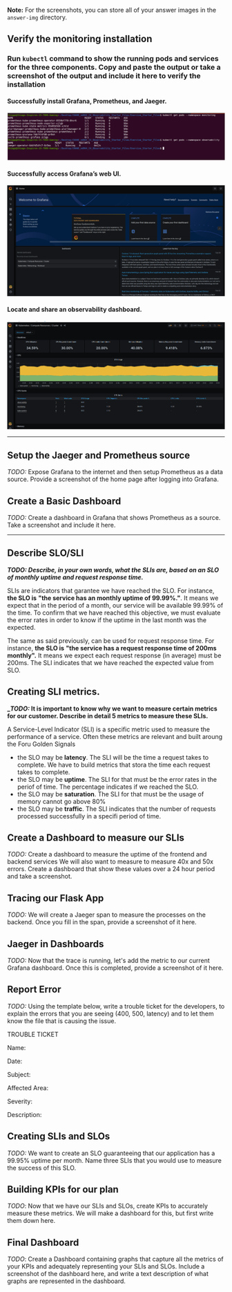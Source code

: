 **Note:** For the screenshots, you can store all of your answer images in the `answer-img` directory.

## Verify the monitoring installation

### Run `kubectl` command to show the running pods and services for the three components. Copy and paste the output or take a screenshot of the output and include it here to verify the installation

#### Successfully install Grafana, Prometheus, and Jaeger.

![alt text](https://github.com/fthiagomedeiros/CNAND_nd064_C4_Observability_Starter_Files/blob/master/Project_Starter_Files-Building_a_Metrics_Dashboard/images/01.%20ProjectAndClusterStaging/01.%20pods_prometheus_grafana_jaeger.png?raw=true "Successfully install Grafana, Prometheus, and Jaeger.")


#### Successfully access Grafana’s web UI.

![alt text](https://github.com/fthiagomedeiros/CNAND_nd064_C4_Observability_Starter_Files/blob/master/Project_Starter_Files-Building_a_Metrics_Dashboard/images/01.%20ProjectAndClusterStaging/02.%20grafana_login_home.png?raw=true "Successfully access Grafana’s web UI.")


#### Locate and share an observability dashboard.

![alt text](https://github.com/fthiagomedeiros/CNAND_nd064_C4_Observability_Starter_Files/blob/master/Project_Starter_Files-Building_a_Metrics_Dashboard/images/01.%20ProjectAndClusterStaging/03.%20grafanadashboard.png?raw=true "Locate and share an observability dashboard.")

_______________________

## Setup the Jaeger and Prometheus source
*TODO:* Expose Grafana to the internet and then setup Prometheus as a data source. Provide a screenshot of the home page after logging into Grafana.

## Create a Basic Dashboard
*TODO:* Create a dashboard in Grafana that shows Prometheus as a source. Take a screenshot and include it here.
_______________________


## Describe SLO/SLI
**_*TODO:* Describe, in your own words, what the SLIs are, based on an SLO of *monthly uptime* and *request response time*._**

SLIs are indicators that garantee we have reached the SLO. For instance, __the SLO is__ **"the service has an monthly uptime of 99.99%."**. It means we expect that in the period of a month, our service will be available 99.99% of the time. To confirm that we have reached this objective, we must evaluate the error rates in order to know if the uptime in the last month was the expected. 

The same as said previously, can be used for request response time. For instance, __the SLO is__ **"the service has a request response time of 200ms monthly".** It means we expect each request response (in average) must be 200ms. The SLI indicates that we have reached the expected value from SLO.

## Creating SLI metrics.
**_*TODO:* It is important to know why we want to measure certain metrics for our customer. Describe in detail 5 metrics to measure these SLIs.**

A Service-Level Indicator (SLI) is a specific metric used to measure the performance of a service. Often these metrics are relevant and built aroung the Foru Golden Signals

* the SLO may be **latency**. The SLI will be the time a request takes to complete. We have to build metrics that stora the time each request takes to complete.
* the SLO may be **uptime**. The SLI for that must be the error rates in the periof of time. The percentage indicates if we reached the SLO.
* the SLO may be **saturation**. The SLI for that must be the usage of memory cannot go above 80% 
* the SLO may be **traffic**. The SLI indicates that the number of requests processed successfully in a specifi period of time.





## Create a Dashboard to measure our SLIs
*TODO:* Create a dashboard to measure the uptime of the frontend and backend services We will also want to measure to measure 40x and 50x errors. Create a dashboard that show these values over a 24 hour period and take a screenshot.

## Tracing our Flask App
*TODO:*  We will create a Jaeger span to measure the processes on the backend. Once you fill in the span, provide a screenshot of it here.

## Jaeger in Dashboards
*TODO:* Now that the trace is running, let's add the metric to our current Grafana dashboard. Once this is completed, provide a screenshot of it here.

## Report Error
*TODO:* Using the template below, write a trouble ticket for the developers, to explain the errors that you are seeing (400, 500, latency) and to let them know the file that is causing the issue.

TROUBLE TICKET

Name:

Date:

Subject:

Affected Area:

Severity:

Description:


## Creating SLIs and SLOs
*TODO:* We want to create an SLO guaranteeing that our application has a 99.95% uptime per month. Name three SLIs that you would use to measure the success of this SLO.

## Building KPIs for our plan
*TODO*: Now that we have our SLIs and SLOs, create KPIs to accurately measure these metrics. We will make a dashboard for this, but first write them down here.

## Final Dashboard
*TODO*: Create a Dashboard containing graphs that capture all the metrics of your KPIs and adequately representing your SLIs and SLOs. Include a screenshot of the dashboard here, and write a text description of what graphs are represented in the dashboard.  
